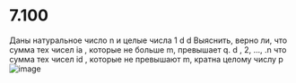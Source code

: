 # 7.100
Даны натуральное число n и целые числа 1 d d Выяснить, верно ли, что сумма тех чисел ia , которые не больше m, превышает q. d , 2, ..., .n
что сумма тех чисел id , которые не превышают m, кратна целому числу p![image](https://user-images.githubusercontent.com/113889063/218335581-cf3e1707-7148-4be1-8479-025eb2059788.png)
